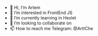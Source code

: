 - 👋 Hi, I’m Artem
- 👀 I’m interested in FrontEnd JS
- 🌱 I’m currently learning in Hexlet
- 💞️ I’m looking to collaborate on 
- 📫 How to reach me Telegram: @ArttChe

<!---
Artoym1234/Artoym1234 is a ✨ special ✨ repository because its `README.md` (this file) appears on your GitHub profile.
You can click the Preview link to take a look at your changes.
--->
